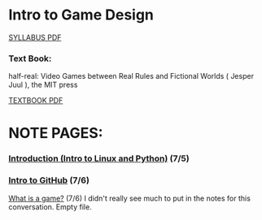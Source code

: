 # Intro to Game Design

[SYLLABUS PDF](Game%20Design%20300331a507644c108e682af1c1c4d8fb/CS_386_Syllabus_Summer_2022.pdf)

### Text Book: 
half-real: Video Games between Real Rules and Fictional Worlds ( Jesper Juul ), the MIT press

[TEXTBOOK PDF](Game%20Design%20300331a507644c108e682af1c1c4d8fb/pdfcoffee.com_juul-jesper-half-real-pdf-free.pdf)

# NOTE PAGES:

### [Introduction (Intro to Linux and Python)](Game%20Design%20300331a507644c108e682af1c1c4d8fb/Introduction%20(Intro%20to%20Linux%20and%20Python)%2092e706eb7b8946abbfce49c7655a4fcd.md) (7/5)

### [Intro to GitHub](Game%20Design%20300331a507644c108e682af1c1c4d8fb/Intro%20to%20GitHub%20bce9bff4ee2c4d90b8fac3cbc90079b7.md) (7/6)

[What is a game?](Game%20Design%20300331a507644c108e682af1c1c4d8fb/What%20is%20a%20game%206d888752b86241c0825ba8ba6407d9cc.md) (7/6) I didn't really see much to put in the notes for this conversation. Empty file.
